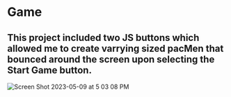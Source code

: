 # Game
## This project included two JS buttons which allowed me to create varrying sized pacMen that bounced around the screen upon selecting the Start Game button. 

![Screen Shot 2023-05-09 at 5 03 08 PM](https://github.com/BrandonDobransky/PacMan-Game/assets/127439948/96aec3e3-57ef-44a3-a636-38763e57af0b)
